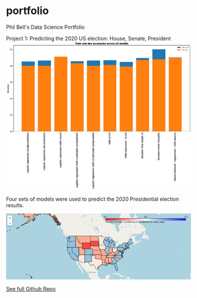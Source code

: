 # portfolio
Phil Bell's Data Science Portfolio


Project 1: Predicting the 2020 US election: House, Senate, President
![](/images/Graph%20of%20Predictors.png)

Four sets of models were used to predict the 2020 Presidential election results.

![](/images/rf_preds_map_2.png)

[See full Github Repo](https://github.com/pfvbell/president)



